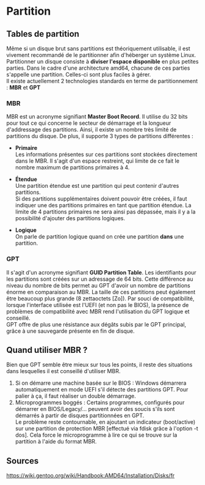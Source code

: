 # Partition
## Tables de partition
Même si un disque brut sans partitions est théoriquement utilisable, il est vivement recommandé de le partitionner afin d'héberger un système Linux.  
Partitionner un disque consiste à **diviser l'espace disponible** en plus petites parties. Dans le cadre d'une architecture amd64, chacune de ces parties s'appelle une partition. Celles-ci sont plus faciles à gérer.   
Il existe actuellement 2 technologies standards en terme de partitionnement : **MBR** et **GPT**

### MBR
MBR est un acronyme signifiant **Master Boot Record**. Il utilise du 32 bits pour tout ce qui concerne le secteur de démarrage et la longueur d'addressage des partitions. Ainsi, il existe un nombre très limité de partitions du disque. 
De plus, il supporte 3 types de partitions différentes : 
- **Primaire**  
Les informations présentes sur ces partitions sont stockées directement dans le MBR. Il s'agit d'un espace restreint, qui limite de ce fait le nombre maximum de partitions primaires à 4.
- **Étendue**  
Une partition étendue est une partition qui peut contenir d'autres partitions.  
Si des partitions supplémentaires doivent pouvoir être créées, il faut indiquer une des partitions primaires en tant que partition étendue. La limite de 4 partitions primaires ne sera ainsi pas dépassée, mais il y a la possibilité d'ajouter des partitions logiques.

- **Logique**  
On parle de partition logique quand on crée une partition **dans** une partition. 



### GPT
Il s'agit d'un acronyme signifiant **GUID Partition Table**. Les identifiants pour les partitions sont créées sur un adressage de 64 bits. Cette différence au niveau du nombre de bits permet au GPT d'avoir un nombre de partitions énorme en comparaison au MBR. La taille de ces partitions peut également être beaucoup plus grande (8 zettaoctets [Zo]).
Par souci de compatibilité, lorsque l'interface utilisée est l'UEFI (et non pas le BIOS), la présence de problèmes de compatibilité avec MBR rend l'utilisation du GPT logique et conseillé.  
GPT offre de plus une résistance aux dégâts subis par le GPT principal, grâce à une sauvegarde présente en fin de disque.

## Quand utiliser MBR ?
Bien que GPT semble être mieux sur tous les points, il reste des situations dans lesquelles il est conseillé d'utiliser MBR.   
1. Si on démarre une machine basée sur le BIOS : Windows démarrera automatiquement en mode UEFI s'il détecte des partitions GPT. Pour palier à ça, il faut réaliser un double démarrage.
3. Microprogrammes boggés : Certains programmes, configurés pour démarrer en BIOS/Legacy/... peuvent avoir des soucis s'ils sont démarrés à partir de disques partitionnées en GPT.   
Le problème reste contournable, en ajoutant un indicateur (boot/active) sur une partition de protection MBR [effectué via fdisk grâce à l'option -t dos]. Cela force le microprogramme à lire ce qui se trouve sur la partition à l'aide du format MBR.


## Sources
https://wiki.gentoo.org/wiki/Handbook:AMD64/Installation/Disks/fr
